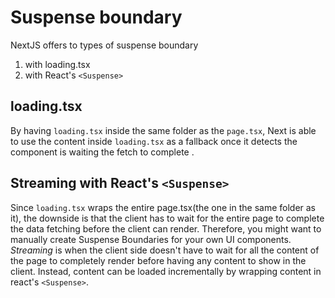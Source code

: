 # Suspense boundary

NextJS offers to types of suspense boundary

1. with loading.tsx
2. with React's `<Suspense>`

## loading.tsx

By having `loading.tsx` inside the same folder as the `page.tsx`, Next is able to use the content inside `loading.tsx` as a fallback once it detects the component is waiting the fetch to complete . 

## Streaming with React's `<Suspense>`

Since `loading.tsx` wraps the entire page.tsx(the one in the same folder as it), the downside is that the client has to wait for the entire page to complete the data fetching before the client can render. Therefore, you might want to manually create Suspense Boundaries for your own UI components. *Streaming* is when the client side doesn't have to wait for all the content of the page to completely render before having any content to show in the client. Instead, content can be loaded incrementally by wrapping content in react's `<Suspense>`. 